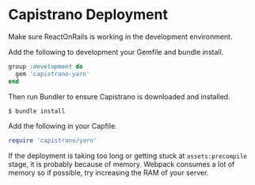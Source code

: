 # Capistrano Deployment

Make sure ReactOnRails is working in the development environment.

Add the following to development your Gemfile and bundle install.

```ruby
group :development do
  gem 'capistrano-yarn'
end
```

Then run Bundler to ensure Capistrano is downloaded and installed.

```sh
$ bundle install
```

Add the following in your Capfile.

```ruby
require 'capistrano/yarn'
```

If the deployment is taking too long or getting stuck at `assets:precompile` stage, it is probably because of memory. Webpack consumes a lot of memory so if possible, try increasing the RAM of your server.
